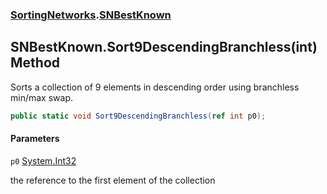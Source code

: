 ### [SortingNetworks](SortingNetworks.md 'SortingNetworks').[SNBestKnown](SortingNetworks.SNBestKnown.md 'SortingNetworks.SNBestKnown')

## SNBestKnown.Sort9DescendingBranchless(int) Method

Sorts a collection of 9 elements in descending order using branchless min/max swap.

```csharp
public static void Sort9DescendingBranchless(ref int p0);
```
#### Parameters

<a name='SortingNetworks.SNBestKnown.Sort9DescendingBranchless(int).p0'></a>

`p0` [System.Int32](https://docs.microsoft.com/en-us/dotnet/api/System.Int32 'System.Int32')

the reference to the first element of the collection